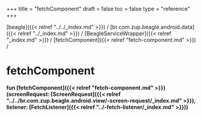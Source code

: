 +++
title = "fetchComponent"
draft = false
toc = false
type = "reference"
+++

[beagle]({{< relref "../../_index.md" >}}) / [br.com.zup.beagle.android.data]({{< relref "../_index.md" >}}) / [BeagleServiceWrapper]({{< relref "_index.md" >}}) / [fetchComponent]({{< relref "fetch-component.md" >}}) / 



# fetchComponent  
  
<b><b>fun [fetchComponent]({{< relref "fetch-component.md" >}})(screenRequest: [ScreenRequest]({{< relref "../../br.com.zup.beagle.android.view/-screen-request/_index.md" >}}), listener: [FetchListener]({{< relref "../-fetch-listener/_index.md" >}}))</b></b>  



